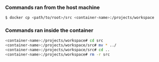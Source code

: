 ### Commands ran from the host machine
```bash
$ docker cp <path/to/root>/src <container-name>:/projects/workspace
```

### Commands ran inside the container
```bash
<container-name>:/projects/workspace# cd src
<container-name>:/projects/workspace/src# mv * ../
<container-name>:/projects/workspace/src# cd ..
<container-name>:/projects/workspace# rm -r src
```